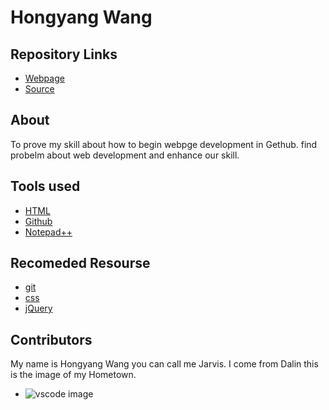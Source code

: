 # Hongyang Wang

## Repository Links

- [Webpage](https://jarvis-wang.github.io/aboutjarvis/.)
- [Source](https://github.com/Jarvis-wang/aboutjarvis)

## About
To prove my skill about how to begin webpge development in Gethub. find probelm about web development and enhance our skill.

## Tools used

- [HTML](https://www.w3schools.com/html/)
- [Github](https://github.com/)
- [Notepad++](https://notepad-plus-plus.org/download/v7.6.2.html)

## Recomeded Resourse
- [git](https://git-scm.com/)
- [css](https://www.w3schools.com/css/)
- [jQuery](https://jquery.com/)

## Contributors
My name is Hongyang Wang you can call me Jarvis. I come from Dalin this is the image of my Hometown.
- ![vscode image](https://www.azamaraclubcruises.com/sites/default/files/heros/dalian-china-1800x1000.jpg)
